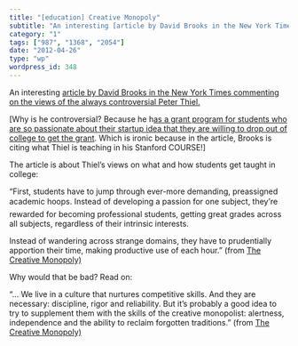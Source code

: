 ```yaml
---
title: "[education] Creative Monopoly"
subtitle: "An interesting [article by David Brooks in the New York Times commenting on the views of the always ..."
category: "1"
tags: ["987", "1368", "2054"]
date: "2012-04-26"
type: "wp"
wordpress_id: 348
---
```

An interesting [article by David Brooks in the New York Times commenting on the views of the always controversial Peter Thiel.](http://www.nytimes.com/2012/04/24/opinion/brooks-the-creative-monopoly.html?_r=1)

[Why is he controversial? Because he h[as a grant program for students who are so passionate about their startup idea that they are willing to drop out of college to get the grant](http://www.thielfellowship.org/become-a-fellow/about-the-program/). Which is ironic because in the article, Brooks is citing what Thiel is teaching in his Stanford COURSE!]

The article is about Thiel’s views on what and how students get taught in college:

> 
“First, students have to jump through ever-more demanding, preassigned academic hoops. Instead of developing a passion for one subject, they’re rewarded for becoming professional students, getting great grades across all subjects, regardless of their intrinsic interests.

Instead of wandering across strange domains, they have to prudentially apportion their time, making productive use of each hour.” (from [The Creative Monopoly)](http://www.nytimes.com/2012/04/24/opinion/brooks-the-creative-monopoly.html?_r=1)

Why would that be bad? Read on:

> 
“… We live in a culture that nurtures competitive skills. And they are necessary: discipline, rigor and reliability. But it’s probably a good idea to try to supplement them with the skills of the creative monopolist: alertness, independence and the ability to reclaim forgotten traditions.” (from [The Creative Monopoly)](http://www.nytimes.com/2012/04/24/opinion/brooks-the-creative-monopoly.html?_r=1)